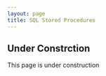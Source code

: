 ```yaml
---
layout: page
title: SQL Stored Procedures
---
```


## Under Constrction
This page is under construction